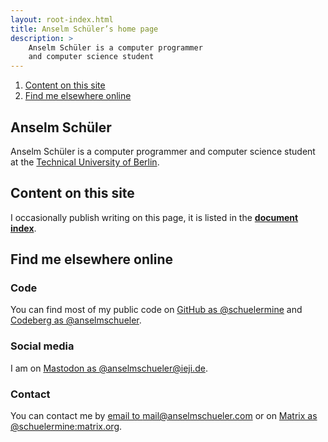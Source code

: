 ```yaml
---
layout: root-index.html
title: Anselm Schüler’s home page
description: >
    Anselm Schüler is a computer programmer
    and computer science student
---
```


<nav id="left-comment">

1. [Content on this site](#content-on-this-site)
2. [Find me elsewhere online](#find-me-elsewhere-online)

</nav>

<article id="main-content">

# Anselm Schüler

Anselm Schüler is a computer programmer and computer science
student at the [Technical University of Berlin](https://www.tu.berlin/).

## Content on this site

I occasionally publish writing on this page, it is listed in the [**document index**](/writing).

## Find me elsewhere online

### Code

You can find most of my public code on [GitHub as @schuelermine](https://github.com/schuelermine)
and [Codeberg as @anselmschueler](https://codeberg.org/anselmschueler).

### Social media

I am on [Mastodon as @anselmschueler@ieji.de](https://ieji.de/@anselmschueler).

### Contact

You can contact me by [email to mail@anselmschueler.com](mailto:mail@anselmschueler.com)
or on [Matrix as @schuelermine:matrix.org](https://matrix.to/#/@schuelermine:matrix.org).

</article>
